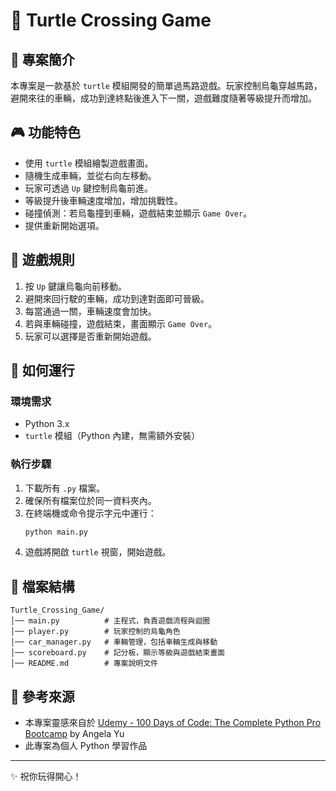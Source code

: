 # 🚗 Turtle Crossing Game

## 📌 專案簡介
本專案是一款基於 `turtle` 模組開發的簡單過馬路遊戲。玩家控制烏龜穿越馬路，避開來往的車輛，成功到達終點後進入下一關，遊戲難度隨著等級提升而增加。

## 🎮 功能特色
- 使用 `turtle` 模組繪製遊戲畫面。
- 隨機生成車輛，並從右向左移動。
- 玩家可透過 `Up` 鍵控制烏龜前進。
- 等級提升後車輛速度增加，增加挑戰性。
- 碰撞偵測：若烏龜撞到車輛，遊戲結束並顯示 `Game Over`。
- 提供重新開始選項。

## 📜 遊戲規則
1. 按 `Up` 鍵讓烏龜向前移動。
2. 避開來回行駛的車輛，成功到達對面即可晉級。
3. 每當通過一關，車輛速度會加快。
4. 若與車輛碰撞，遊戲結束，畫面顯示 `Game Over`。
5. 玩家可以選擇是否重新開始遊戲。

## 🚀 如何運行
### **環境需求**
- Python 3.x
- `turtle` 模組（Python 內建，無需額外安裝）

### **執行步驟**
1. 下載所有 `.py` 檔案。
2. 確保所有檔案位於同一資料夾內。
3. 在終端機或命令提示字元中運行：
   ```sh
   python main.py
   ```
4. 遊戲將開啟 `turtle` 視窗，開始遊戲。

## 📂 檔案結構
```
Turtle_Crossing_Game/
│── main.py          # 主程式，負責遊戲流程與迴圈
│── player.py        # 玩家控制的烏龜角色
│── car_manager.py   # 車輛管理，包括車輛生成與移動
│── scoreboard.py    # 記分板，顯示等級與遊戲結束畫面
│── README.md        # 專案說明文件
```

## 📖 參考來源
- 本專案靈感來自於 [Udemy - 100 Days of Code: The Complete Python Pro Bootcamp](https://www.udemy.com/course/100-days-of-code-the-complete-python-pro-bootcamp-for-2023/) by Angela Yu
- 此專案為個人 Python 學習作品
---
✨ 祝你玩得開心！

